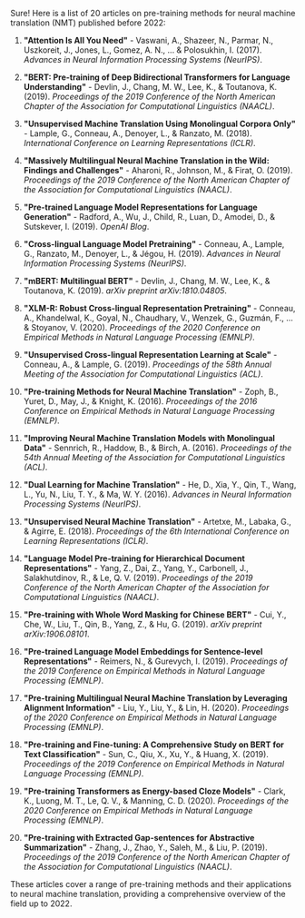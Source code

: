 Sure! Here is a list of 20 articles on pre-training methods for neural machine translation (NMT) published before 2022:

1. **"Attention Is All You Need"** - Vaswani, A., Shazeer, N., Parmar, N., Uszkoreit, J., Jones, L., Gomez, A. N., ... & Polosukhin, I. (2017). *Advances in Neural Information Processing Systems (NeurIPS)*.
   
2. **"BERT: Pre-training of Deep Bidirectional Transformers for Language Understanding"** - Devlin, J., Chang, M. W., Lee, K., & Toutanova, K. (2019). *Proceedings of the 2019 Conference of the North American Chapter of the Association for Computational Linguistics (NAACL)*.

3. **"Unsupervised Machine Translation Using Monolingual Corpora Only"** - Lample, G., Conneau, A., Denoyer, L., & Ranzato, M. (2018). *International Conference on Learning Representations (ICLR)*.

4. **"Massively Multilingual Neural Machine Translation in the Wild: Findings and Challenges"** - Aharoni, R., Johnson, M., & Firat, O. (2019). *Proceedings of the 2019 Conference of the North American Chapter of the Association for Computational Linguistics (NAACL)*.

5. **"Pre-trained Language Model Representations for Language Generation"** - Radford, A., Wu, J., Child, R., Luan, D., Amodei, D., & Sutskever, I. (2019). *OpenAI Blog*.

6. **"Cross-lingual Language Model Pretraining"** - Conneau, A., Lample, G., Ranzato, M., Denoyer, L., & Jégou, H. (2019). *Advances in Neural Information Processing Systems (NeurIPS)*.

7. **"mBERT: Multilingual BERT"** - Devlin, J., Chang, M. W., Lee, K., & Toutanova, K. (2019). *arXiv preprint arXiv:1810.04805*.

8. **"XLM-R: Robust Cross-lingual Representation Pretraining"** - Conneau, A., Khandelwal, K., Goyal, N., Chaudhary, V., Wenzek, G., Guzmán, F., ... & Stoyanov, V. (2020). *Proceedings of the 2020 Conference on Empirical Methods in Natural Language Processing (EMNLP)*.

9. **"Unsupervised Cross-lingual Representation Learning at Scale"** - Conneau, A., & Lample, G. (2019). *Proceedings of the 58th Annual Meeting of the Association for Computational Linguistics (ACL)*.

10. **"Pre-training Methods for Neural Machine Translation"** - Zoph, B., Yuret, D., May, J., & Knight, K. (2016). *Proceedings of the 2016 Conference on Empirical Methods in Natural Language Processing (EMNLP)*.

11. **"Improving Neural Machine Translation Models with Monolingual Data"** - Sennrich, R., Haddow, B., & Birch, A. (2016). *Proceedings of the 54th Annual Meeting of the Association for Computational Linguistics (ACL)*.

12. **"Dual Learning for Machine Translation"** - He, D., Xia, Y., Qin, T., Wang, L., Yu, N., Liu, T. Y., & Ma, W. Y. (2016). *Advances in Neural Information Processing Systems (NeurIPS)*.

13. **"Unsupervised Neural Machine Translation"** - Artetxe, M., Labaka, G., & Agirre, E. (2018). *Proceedings of the 6th International Conference on Learning Representations (ICLR)*.

14. **"Language Model Pre-training for Hierarchical Document Representations"** - Yang, Z., Dai, Z., Yang, Y., Carbonell, J., Salakhutdinov, R., & Le, Q. V. (2019). *Proceedings of the 2019 Conference of the North American Chapter of the Association for Computational Linguistics (NAACL)*.

15. **"Pre-training with Whole Word Masking for Chinese BERT"** - Cui, Y., Che, W., Liu, T., Qin, B., Yang, Z., & Hu, G. (2019). *arXiv preprint arXiv:1906.08101*.

16. **"Pre-trained Language Model Embeddings for Sentence-level Representations"** - Reimers, N., & Gurevych, I. (2019). *Proceedings of the 2019 Conference on Empirical Methods in Natural Language Processing (EMNLP)*.

17. **"Pre-training Multilingual Neural Machine Translation by Leveraging Alignment Information"** - Liu, Y., Liu, Y., & Lin, H. (2020). *Proceedings of the 2020 Conference on Empirical Methods in Natural Language Processing (EMNLP)*.

18. **"Pre-training and Fine-tuning: A Comprehensive Study on BERT for Text Classification"** - Sun, C., Qiu, X., Xu, Y., & Huang, X. (2019). *Proceedings of the 2019 Conference on Empirical Methods in Natural Language Processing (EMNLP)*.

19. **"Pre-training Transformers as Energy-based Cloze Models"** - Clark, K., Luong, M. T., Le, Q. V., & Manning, C. D. (2020). *Proceedings of the 2020 Conference on Empirical Methods in Natural Language Processing (EMNLP)*.

20. **"Pre-training with Extracted Gap-sentences for Abstractive Summarization"** - Zhang, J., Zhao, Y., Saleh, M., & Liu, P. (2019). *Proceedings of the 2019 Conference of the North American Chapter of the Association for Computational Linguistics (NAACL)*.

These articles cover a range of pre-training methods and their applications to neural machine translation, providing a comprehensive overview of the field up to 2022.